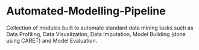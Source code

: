 # Automated-Modelling-Pipeline
Collection of modules built to automate standard data mining tasks such as Data Profiling, Data Visualization, Data Imputation, Model Building (done using CARET) and Model Evaluation.
